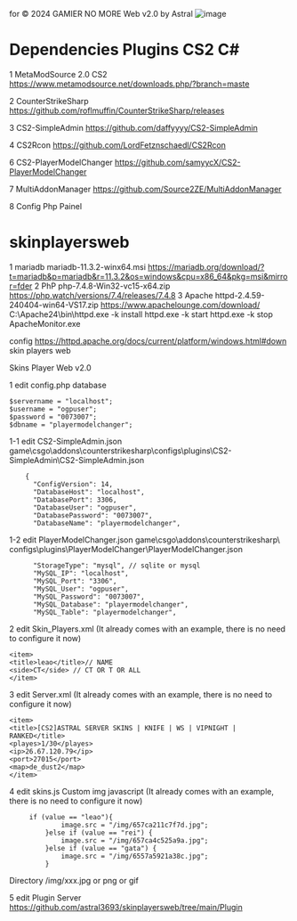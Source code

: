  for © 2024 GAMIER NO MORE Web v2.0 by Astral 
![image](https://github.com/astral3693/skinplayersweb/assets/149034744/dbcab622-2a24-4a00-ad8c-fae3d1f1569d)
# Dependencies Plugins CS2 C#

1  MetaModSource 2.0 CS2 https://www.metamodsource.net/downloads.php/?branch=maste

2 CounterStrikeSharp https://github.com/roflmuffin/CounterStrikeSharp/releases

3 CS2-SimpleAdmin https://github.com/daffyyyy/CS2-SimpleAdmin

4 CS2Rcon https://github.com/LordFetznschaedl/CS2Rcon

6 CS2-PlayerModelChanger https://github.com/samyycX/CS2-PlayerModelChanger

7 MultiAddonManager https://github.com/Source2ZE/MultiAddonManager

8 Config Php Painel

# skinplayersweb

1 mariadb mariadb-11.3.2-winx64.msi https://mariadb.org/download/?t=mariadb&p=mariadb&r=11.3.2&os=windows&cpu=x86_64&pkg=msi&mirror=fder
2 PhP php-7.4.8-Win32-vc15-x64.zip https://php.watch/versions/7.4/releases/7.4.8
3 Apache httpd-2.4.59-240404-win64-VS17.zip https://www.apachelounge.com/download/
C:\Apache24\bin\httpd.exe -k install
	httpd.exe -k start
	httpd.exe -k stop
	ApacheMonitor.exe

config https://httpd.apache.org/docs/current/platform/windows.html#down
skin players web

Skins Player Web v2.0

1 edit config.php database

	$servername = "localhost";
	$username = "ogpuser";
	$password = "0073007";
	$dbname = "playermodelchanger";
 
 1-1 edit CS2-SimpleAdmin.json game\csgo\addons\counterstrikesharp\configs\plugins\CS2-SimpleAdmin\CS2-SimpleAdmin.json

        {
          "ConfigVersion": 14,
          "DatabaseHost": "localhost",
          "DatabasePort": 3306,
          "DatabaseUser": "ogpuser",
          "DatabasePassword": "0073007",
          "DatabaseName": "playermodelchanger",
	  
1-2 edit PlayerModelChanger.json game\csgo\addons\counterstrikesharp\ configs\plugins\PlayerModelChanger\PlayerModelChanger.json

          "StorageType": "mysql", // sqlite or mysql
          "MySQL_IP": "localhost",
          "MySQL_Port": "3306",
          "MySQL_User": "ogpuser",
          "MySQL_Password": "0073007",
          "MySQL_Database": "playermodelchanger",
          "MySQL_Table": "playermodelchanger",

2 edit  Skin_Players.xml (It already comes with an example, there is no need to configure it now)

	<item>
	<title>leao</title>// NAME
	<side>CT</side> // CT OR T OR ALL
	</item>

3 edit  Server.xml (It already comes with an example, there is no need to configure it now)

	<item>
	<title>[CS2]ASTRAL SERVER SKINS | KNIFE | WS | VIPNIGHT | RANKED</title>
	<playes>1/30</playes>
	<ip>26.67.120.79</ip>
	<port>27015</port>
	<map>de_dust2</map>
	</item>

4 edit skins.js Custom img javascript (It already comes with an example, there is no need to configure it now)

	     if (value == "leao"){
                 image.src = "/img/657ca211c7f7d.jpg";
             }else if (value == "rei") {
                 image.src = "/img/657ca4c525a9a.jpg";
             }else if (value == "gata") {
                 image.src = "/img/6557a5921a38c.jpg";
             }

Directory /img/xxx.jpg or png or gif

5 edit Plugin Server https://github.com/astral3693/skinplayersweb/tree/main/Plugin

